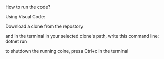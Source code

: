How to run the code? 

Using Visual Code:

Download a clone from the repostory

and in the terminal in your selected clone's path, write this command line: dotnet run

to shutdown the running colne, press Ctrl+c in the terminal
